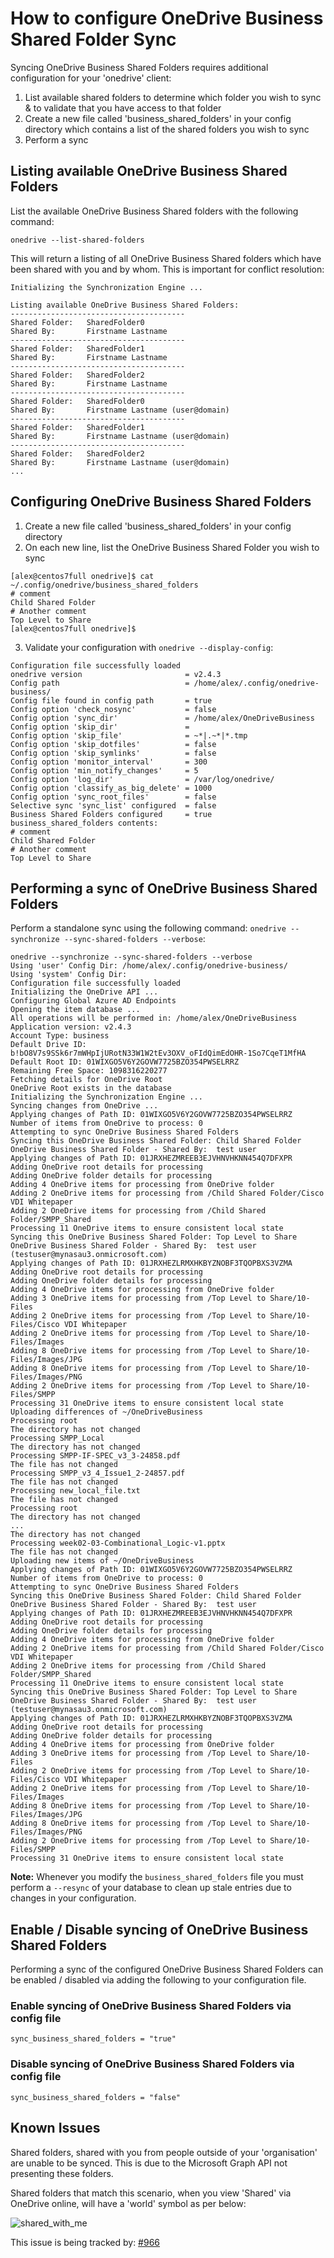 # How to configure OneDrive Business Shared Folder Sync
Syncing OneDrive Business Shared Folders requires additional configuration for your 'onedrive' client:
1.  List available shared folders to determine which folder you wish to sync & to validate that you have access to that folder
2.  Create a new file called 'business_shared_folders' in your config directory which contains a list of the shared folders you wish to sync
3.  Perform a sync

## Listing available OneDrive Business Shared Folders
List the available OneDrive Business Shared folders with the following command:
```text
onedrive --list-shared-folders
```
   This will return a listing of all OneDrive Business Shared folders which have been shared with you and by whom. This is important for conflict resolution:
```text
Initializing the Synchronization Engine ...

Listing available OneDrive Business Shared Folders:
---------------------------------------
Shared Folder:   SharedFolder0
Shared By:       Firstname Lastname
---------------------------------------
Shared Folder:   SharedFolder1
Shared By:       Firstname Lastname
---------------------------------------
Shared Folder:   SharedFolder2
Shared By:       Firstname Lastname
---------------------------------------
Shared Folder:   SharedFolder0
Shared By:       Firstname Lastname (user@domain)
---------------------------------------
Shared Folder:   SharedFolder1
Shared By:       Firstname Lastname (user@domain)
---------------------------------------
Shared Folder:   SharedFolder2
Shared By:       Firstname Lastname (user@domain)
...
```

## Configuring OneDrive Business Shared Folders
1.  Create a new file called 'business_shared_folders' in your config directory
2.  On each new line, list the OneDrive Business Shared Folder you wish to sync
```text
[alex@centos7full onedrive]$ cat ~/.config/onedrive/business_shared_folders
# comment
Child Shared Folder
# Another comment
Top Level to Share
[alex@centos7full onedrive]$ 
```
3.  Validate your configuration with `onedrive --display-config`:
```text
Configuration file successfully loaded
onedrive version                       = v2.4.3
Config path                            = /home/alex/.config/onedrive-business/
Config file found in config path       = true
Config option 'check_nosync'           = false
Config option 'sync_dir'               = /home/alex/OneDriveBusiness
Config option 'skip_dir'               = 
Config option 'skip_file'              = ~*|.~*|*.tmp
Config option 'skip_dotfiles'          = false
Config option 'skip_symlinks'          = false
Config option 'monitor_interval'       = 300
Config option 'min_notify_changes'     = 5
Config option 'log_dir'                = /var/log/onedrive/
Config option 'classify_as_big_delete' = 1000
Config option 'sync_root_files'        = false
Selective sync 'sync_list' configured  = false
Business Shared Folders configured     = true
business_shared_folders contents:
# comment
Child Shared Folder
# Another comment
Top Level to Share
```

## Performing a sync of OneDrive Business Shared Folders
Perform a standalone sync using the following command: `onedrive --synchronize --sync-shared-folders --verbose`:
```text
onedrive --synchronize --sync-shared-folders --verbose
Using 'user' Config Dir: /home/alex/.config/onedrive-business/
Using 'system' Config Dir: 
Configuration file successfully loaded
Initializing the OneDrive API ...
Configuring Global Azure AD Endpoints
Opening the item database ...
All operations will be performed in: /home/alex/OneDriveBusiness
Application version: v2.4.3
Account Type: business
Default Drive ID: b!bO8V7s9SSk6r7mWHpIjURotN33W1W2tEv3OXV_oFIdQimEdOHR-1So7CqeT1MfHA
Default Root ID: 01WIXGO5V6Y2GOVW7725BZO354PWSELRRZ
Remaining Free Space: 1098316220277
Fetching details for OneDrive Root
OneDrive Root exists in the database
Initializing the Synchronization Engine ...
Syncing changes from OneDrive ...
Applying changes of Path ID: 01WIXGO5V6Y2GOVW7725BZO354PWSELRRZ
Number of items from OneDrive to process: 0
Attempting to sync OneDrive Business Shared Folders
Syncing this OneDrive Business Shared Folder: Child Shared Folder
OneDrive Business Shared Folder - Shared By:  test user
Applying changes of Path ID: 01JRXHEZMREEB3EJVHNVHKNN454Q7DFXPR
Adding OneDrive root details for processing
Adding OneDrive folder details for processing
Adding 4 OneDrive items for processing from OneDrive folder
Adding 2 OneDrive items for processing from /Child Shared Folder/Cisco VDI Whitepaper
Adding 2 OneDrive items for processing from /Child Shared Folder/SMPP_Shared
Processing 11 OneDrive items to ensure consistent local state
Syncing this OneDrive Business Shared Folder: Top Level to Share
OneDrive Business Shared Folder - Shared By:  test user (testuser@mynasau3.onmicrosoft.com)
Applying changes of Path ID: 01JRXHEZLRMXHKBYZNOBF3TQOPBXS3VZMA
Adding OneDrive root details for processing
Adding OneDrive folder details for processing
Adding 4 OneDrive items for processing from OneDrive folder
Adding 3 OneDrive items for processing from /Top Level to Share/10-Files
Adding 2 OneDrive items for processing from /Top Level to Share/10-Files/Cisco VDI Whitepaper
Adding 2 OneDrive items for processing from /Top Level to Share/10-Files/Images
Adding 8 OneDrive items for processing from /Top Level to Share/10-Files/Images/JPG
Adding 8 OneDrive items for processing from /Top Level to Share/10-Files/Images/PNG
Adding 2 OneDrive items for processing from /Top Level to Share/10-Files/SMPP
Processing 31 OneDrive items to ensure consistent local state
Uploading differences of ~/OneDriveBusiness
Processing root
The directory has not changed
Processing SMPP_Local
The directory has not changed
Processing SMPP-IF-SPEC_v3_3-24858.pdf
The file has not changed
Processing SMPP_v3_4_Issue1_2-24857.pdf
The file has not changed
Processing new_local_file.txt
The file has not changed
Processing root
The directory has not changed
...
The directory has not changed
Processing week02-03-Combinational_Logic-v1.pptx
The file has not changed
Uploading new items of ~/OneDriveBusiness
Applying changes of Path ID: 01WIXGO5V6Y2GOVW7725BZO354PWSELRRZ
Number of items from OneDrive to process: 0
Attempting to sync OneDrive Business Shared Folders
Syncing this OneDrive Business Shared Folder: Child Shared Folder
OneDrive Business Shared Folder - Shared By:  test user
Applying changes of Path ID: 01JRXHEZMREEB3EJVHNVHKNN454Q7DFXPR
Adding OneDrive root details for processing
Adding OneDrive folder details for processing
Adding 4 OneDrive items for processing from OneDrive folder
Adding 2 OneDrive items for processing from /Child Shared Folder/Cisco VDI Whitepaper
Adding 2 OneDrive items for processing from /Child Shared Folder/SMPP_Shared
Processing 11 OneDrive items to ensure consistent local state
Syncing this OneDrive Business Shared Folder: Top Level to Share
OneDrive Business Shared Folder - Shared By:  test user (testuser@mynasau3.onmicrosoft.com)
Applying changes of Path ID: 01JRXHEZLRMXHKBYZNOBF3TQOPBXS3VZMA
Adding OneDrive root details for processing
Adding OneDrive folder details for processing
Adding 4 OneDrive items for processing from OneDrive folder
Adding 3 OneDrive items for processing from /Top Level to Share/10-Files
Adding 2 OneDrive items for processing from /Top Level to Share/10-Files/Cisco VDI Whitepaper
Adding 2 OneDrive items for processing from /Top Level to Share/10-Files/Images
Adding 8 OneDrive items for processing from /Top Level to Share/10-Files/Images/JPG
Adding 8 OneDrive items for processing from /Top Level to Share/10-Files/Images/PNG
Adding 2 OneDrive items for processing from /Top Level to Share/10-Files/SMPP
Processing 31 OneDrive items to ensure consistent local state
```

**Note:** Whenever you modify the `business_shared_folders` file you must perform a `--resync` of your database to clean up stale entries due to changes in your configuration.

## Enable / Disable syncing of OneDrive Business Shared Folders
Performing a sync of the configured OneDrive Business Shared Folders can be enabled / disabled via adding the following to your configuration file.

### Enable syncing of OneDrive Business Shared Folders via config file
```text
sync_business_shared_folders = "true"
```

### Disable syncing of OneDrive Business Shared Folders via config file
```text
sync_business_shared_folders = "false"
```

## Known Issues
Shared folders, shared with you from people outside of your 'organisation' are unable to be synced. This is due to the Microsoft Graph API not presenting these folders.

Shared folders that match this scenario, when you view 'Shared' via OneDrive online, will have a 'world' symbol as per below:

![shared_with_me](./images/shared_with_me.jpg)

This issue is being tracked by: [#966](https://github.com/abraunegg/onedrive/issues/966)